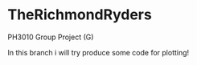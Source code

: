 # TheRichmondRyders
PH3010 Group Project (G)

In this branch i will try produce some code for plotting!
